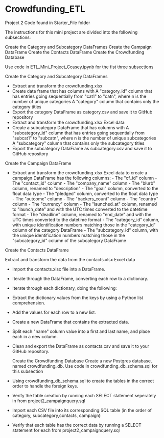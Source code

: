 # Crowdfunding_ETL
Project 2
Code found in Starter_File folder

The instructions for this mini project are divided into the following subsections:

Create the Category and Subcategory DataFrames
Create the Campaign DataFrame
Create the Contacts DataFrame
Create the Crowdfunding Database

Use code in ETL_Mini_Project_Ccasey.ipynb for the fist three subsections

Create the Category and Subcategory DataFrames 
 
  - Extract and transform the crowdfunding.xlsx
  - Create data frame that has columns with
        A "category_id" column that has entries going sequentially from "cat1" to "catn", where n is the number of unique categories
        A "category" column that contains only the category titles
- Export the category DataFrame as category.csv and save it to GitHub repository
- Extract and transform the crowdfunding.xlsx Excel data
- Create a subcategory DataFrame that has columns with
    A "subcategory_id" column that has entries going sequentially from "subcat1" to "subcatn", where n is the number of unique subcategories
    A "subcategory" column that contains only the subcategory titles
- Export the subcategory DataFrame as subcategory.csv and save it to GitHub repository

Create the Campaign DataFrame

- Extract and transform the crowdfunding.xlsx Excel data to create a campaign DataFrame has the following columns:
      - The "cf_id" column
      - The "contact_id" column
      - The "company_name" column
      - The "blurb" column, renamed to "description"
      - The "goal" column, converted to the float data type
      - The "pledged" column, converted to the float data type
      - The "outcome" column
      - The "backers_count" column
      - The "country" column
      - The "currency" column
      - The "launched_at" column, renamed to "launch_date" and with the UTC times converted to the datetime format
      - The "deadline" column, renamed to "end_date" and with the UTC times converted to the datetime format
      - The "category_id" column, with unique identification numbers matching those in the "category_id" column of the category DataFrame
      - The "subcategory_id" column, with the unique identification numbers matching those in the "subcategory_id" column of the subcategory DataFrame

 Create the Contacts DataFrame
 
 Extract and transform the data from the contacts.xlsx Excel data   
- Import the contacts.xlsx file into a DataFrame.
- Iterate through the DataFrame, converting each row to a dictionary.
- Iterate through each dictionary, doing the following:
- Extract the dictionary values from the keys by using a Python list comprehension.
- Add the values for each row to a new list.
- Create a new DataFrame that contains the extracted data.
- Split each "name" column value into a first and last name, and place each in a new column.
- Clean and export the DataFrame as contacts.csv and save it to your GitHub repository.

  Create the Crowdfunding Database
Create a new Postgres database, named crowdfunding_db.
Use code in crowdfunding_db_schema.sql for this subsection
- Using crowdfunding_db_schema.sql to create the tables in the correct order to handle the foreign keys.
- Verify the table creation by running each SELECT statement seperately in from project2_campaignquery.sql
- Import each CSV file into its corresponding SQL table (in the order of category, subcategory,contacts, campaign)
- Verify that each table has the correct data by running a SELECT statement for each from project2_campaignquery.sql

   
